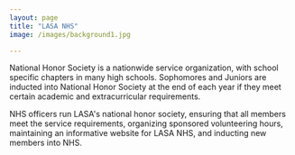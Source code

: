 ```yaml
---
layout: page
title: "LASA NHS"
image: /images/background1.jpg

---
```


National Honor Society is a nationwide service organization, with school specific chapters in many high schools. Sophomores and Juniors are inducted into National Honor Society at the end of each year if they meet certain academic and extracurricular requirements.

NHS officers run LASA's national honor society, ensuring that all members meet the service requirements, organizing sponsored volunteering hours, maintaining an informative website for LASA NHS, and inducting new members into NHS.
